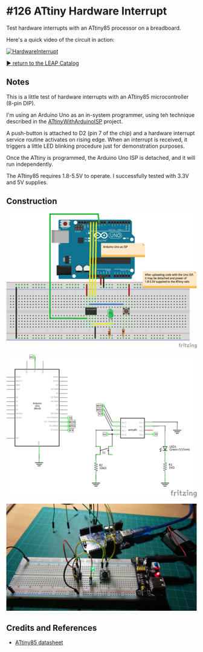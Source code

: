 # #126 ATtiny Hardware Interrupt

Test hardware interrupts with an ATtiny85 processor on a breadboard.

Here's a quick video of the circuit in action:

[![HardwareInterrupt](http://img.youtube.com/vi/VTJ1ycVzYq0/0.jpg)](http://www.youtube.com/watch?v=VTJ1ycVzYq0)


[:arrow_forward: return to the LEAP Catalog](https://leap.tardate.com)

## Notes

This is a little test of hardware interrupts with an ATtiny85 microcontroller (8-pin DIP).

I'm using an Arduino Uno as an in-system programmer, using teh technique described in the [ATtinyWithArduinoISP](../../ATtinyWithArduinoISP) project.

A push-button is attached to D2 (pin 7 of the chip) and a hardware interrupt service routine activates on rising edge.
When an interrupt is received, it triggers a little LED blinking procedure just for demonstration purposes.

Once the ATtiny is programmed, the Arduino Uno ISP is detached, and it will run independently.

The ATtiny85 requires 1.8-5.5V to operate. I successfully tested with 3.3V and 5V supplies.

## Construction

![Breadboard](./assets/HardwareInterrupt_bb.jpg?raw=true)

![The Schematic](./assets/HardwareInterrupt_schematic.jpg?raw=true)

![The Build](./assets/HardwareInterrupt_build.jpg?raw=true)

## Credits and References
* [ATtiny85 datasheet](http://www.atmel.com/devices/ATTINY85.aspx)
